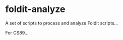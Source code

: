 foldit-analyze
==============

A set of scripts to process and analyze Foldit scripts...

For CS89...